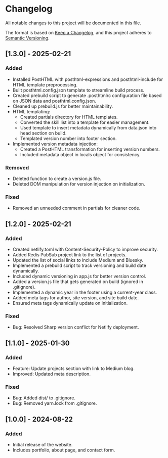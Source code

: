 # Changelog

All notable changes to this project will be documented in this file.

The format is based on [Keep a Changelog](https://keepachangelog.com/), and this project adheres to [Semantic Versioning](https://semver.org/).

## [1.3.0] - 2025-02-21

### Added

- Installed PostHTML with posthtml-expressions and posthtml-include for HTML template preprocessing.
- Built posthtml.config.json template to streamline build process.
- Created prebuild script to generate .posthtmlrc configuration file based on JSON data and posthtml.config.json.
- Cleaned up prebuild.js for better maintainability.
- HTML templating:
  - Created partials directory for HTML templates.
  - Converted the skill list into a template for easier management.
  - Used template to insert metadata dynamically from data.json into head section on build.
  - Templated version number into footer section.
- Implemented version metadata injection:
  - Created a PostHTML transformation for inserting version numbers.
  - Included metadata object in locals object for consistency.

### Removed

- Deleted function to create a version.js file.
- Deleted DOM manipulation for version injection on initialization.

### Fixed

- Removed an unneeded comment in partials for cleaner code.

## [1.2.0] - 2025-02-21

### Added

- Created netlify.toml with Content-Security-Policy to improve security.
- Added Redis PubSub project link to the list of projects.
- Updated the list of social links to include Medium and Bluesky.
- Implemented a prebuild script to track versioning and build date dynamically.
- Included dynamic versioning in app.js for better version control.
- Added a version.js file that gets generated on build (ignored in .gitignore).
- Implemented a dynamic year in the footer using a current-year class.
- Added meta tags for author, site version, and site build date.
- Ensured meta tags dynamically update on initialization.

### Fixed

- Bug: Resolved Sharp version conflict for Netlify deployment.

## [1.1.0] - 2025-01-30

### Added

- Feature: Update projects section with link to Medium blog.
- Improved: Updated meta description.

### Fixed

- Bug: Added dist/ to .gitignore.
- Bug: Removed yarn.lock from .gitignore.

## [1.0.0] - 2024-08-22

### Added

- Initial release of the website.
- Includes portfolio, about page, and contact form.
